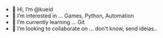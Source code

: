 - 👋 Hi, I’m @kueid
- 👀 I’m interested in ... Games, Python, Automation
- 🌱 I’m currently learning ... Git
- 💞️ I’m looking to collaborate on ... don't know, send ideias..

